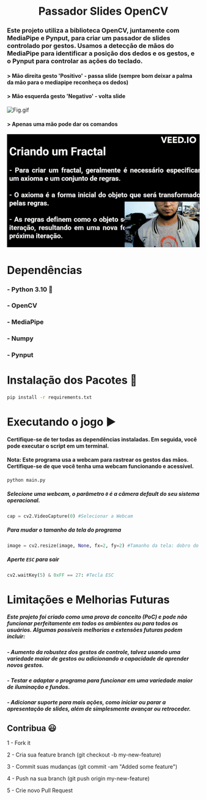   <h1 align="center">Passador Slides OpenCV </h1>



### Este projeto utiliza a biblioteca OpenCV, juntamente com MediaPipe e Pynput, para criar um passador de slides controlado por gestos. Usamos a detecção de mãos do MediaPipe para identificar a posição dos dedos e os gestos, e o Pynput para controlar as ações do teclado.

#### > Mão direita gesto 'Positivo' - passa slide (sempre bom deixar a palma da mão para o mediapipe reconheça os dedos)

#### > Mão esquerda gesto 'Negativo' - volta slide 


![Fig.gif](img/Usuabilidade.gif)


#### > Apenas uma mão pode dar os comandos

![Fig.gif](img/Teste.gif)

# Dependências

### - Python 3.10 🐍
### - OpenCV
### - MediaPipe
### - Numpy
### - Pynput


# Instalação dos Pacotes 🔧

```bash
pip install -r requirements.txt
```

# Executando o jogo ▶️

#### Certifique-se de ter todas as dependências instaladas. Em seguida, você pode executar o script em um terminal.

#### Nota: Este programa usa a webcam para rastrear os gestos das mãos. Certifique-se de que você tenha uma webcam funcionando e acessível.


```bash
python main.py
```

##### Selecione uma webcam, o parâmetro `0` é a câmera default do seu sistema operacional.

```python
cap = cv2.VideoCapture(0) #Selecionar a Webcam
```
##### Para mudar o tamanho da tela do programa

```python
image = cv2.resize(image, None, fx=2, fy=2) #Tamanho da tela: dobro do default
```
##### Aperte `ESC` para sair

```python
cv2.waitKey(5) & 0xFF == 27: #Tecla ESC
```

# Limitações e Melhorias Futuras

##### Este projeto foi criado como uma prova de conceito (PoC) e pode não funcionar perfeitamente em todos os ambientes ou para todos os usuários. Algumas possíveis melhorias e extensões futuras podem incluir:

##### - Aumento da robustez dos gestos de controle, talvez usando uma variedade maior de gestos ou adicionando a capacidade de aprender novos gestos.
##### - Testar e adaptar o programa para funcionar em uma variedade maior de iluminação e fundos.
##### - Adicionar suporte para mais ações, como iniciar ou parar a apresentação de slides, além de simplesmente avançar ou retroceder.





## Contribua 😃

1 - Fork it

2 - Cria sua feature branch (git checkout -b my-new-feature)

3 - Commit suas mudanças (git commit -am "Added some feature")

4 - Push na sua branch (git push origin my-new-feature)

5 - Crie novo Pull Request